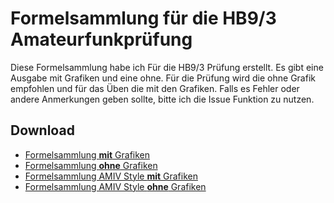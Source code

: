 # Formelsammlung für die HB9/3 Amateurfunkprüfung

Diese Formelsammlung habe ich Für die HB9/3 Prüfung erstellt. Es gibt eine Ausgabe mit Grafiken und eine ohne. Für die Prüfung wird die ohne Grafik empfohlen und für das Üben die mit den Grafiken. Falls es Fehler oder andere Anmerkungen geben sollte, bitte ich die Issue Funktion zu nutzen.

## Download
* [Formelsammlung __mit__ Grafiken](https://github.com/HB9HJN/Formelsammlung-HB9-HB3-Pruefung/raw/main/FORMELNHB9.pdf)
* [Formelsammlung __ohne__ Grafiken](https://github.com/HB9HJN/Formelsammlung-HB9-HB3-Pruefung/raw/main/FORMELNHB9noIMG.pdf)
* [Formelsammlung AMIV Style __mit__ Grafiken](https://github.com/HB9HJN/Formelsammlung-HB9-HB3-Pruefung/raw/main/FORMELNHB9_AMIVStyle.pdf)
* [Formelsammlung AMIV Style __ohne__ Grafiken](https://github.com/HB9HJN/Formelsammlung-HB9-HB3-Pruefung/raw/main/FORMELNHB9noIMG_AMIVStyle.pdf)

